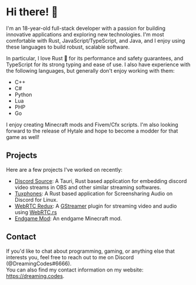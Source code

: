 # Hi there! 👋

I'm an 18-year-old full-stack developer with a passion for building innovative applications and exploring new technologies. I'm most comfortable with Rust, JavaScript/TypeScript, and Java, and I enjoy using these languages to build robust, scalable software.

In particular, I love Rust 🦀 for its performance and safety guarantees, and TypeScript for its strong typing and ease of use. I also have experience with the following languages, but generally don't enjoy working with them:

- C++
- C#
- Python
- Lua
- PHP
- Go

I enjoy creating Minecraft mods and Fivem/Cfx scripts. I'm also looking forward to the release of Hytale and hope to become a modder for that game as well!

## Projects

Here are a few projects I've worked on recently:

- [Discord Source](https://github.com/Dreaming-Codes/discord-source): A Tauri, Rust based application for embedding discord video streams in OBS and other similar streaming softwares.
- [Tuxphones](https://github.com/ImTheSquid/Tuxphones): A Rust based application for Screensharing Audio on Discord for Linux.
- [WebRTC Redux](https://github.com/ImTheSquid/gst-webrtcredux): A [GStreamer](https://gstreamer.freedesktop.org/) plugin for streaming video and audio using [WebRTC.rs](https://webrtc.rs/)
- [Endgame Mod](https://github.com/EndgameDevs/endgamemod): An endgame Minecraft mod.

## Contact

If you'd like to chat about programming, gaming, or anything else that interests you, feel free to reach out to me on Discord (@DreamingCodes#6666).<br>You can also find my contact information on my website: https://dreaming.codes.
